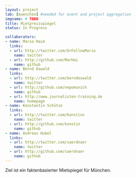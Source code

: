 ```yaml
---
layout: project
lab: [muenchen] #needed for event and project aggregation
imgname: # TODO
title: Mietpreisspiegel
status: In Progress

collaborators:
- name: Mario Haim
  links:
  - url: http://twitter.com/DrFollowMario
    name: twitter
  - url: http://github.com/MarHai
    name: github
- name: Bernd Oswald
  links:
  - url: http://twitter.com/berndoswald
    name: twitter
  - url: http://github.com/nepomunich
    name: github
  - url: http://www.journalisten-training.de
    name: homepage
- name: Konstantin Schütze
  links:
  - url: http://twitter.com/konstinx
    name: twitter
  - url: http://github.com/konstin
    name: github
- name: Andreas Hubel
  links:
  - url: http://twitter.com/saerdnaer
    name: twitter
  - url: http://github.com/saerdnaer
    name: github
---
```


Ziel ist ein faktenbasierter Mietspiegel für München.
